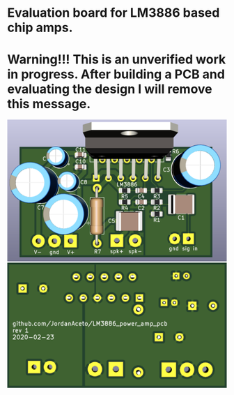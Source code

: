 # Evaluation board for LM3886 based chip amps.

# Warning!!! This is an unverified work in progress. After building a PCB and evaluating the design I will remove this message.

![PCB Front](./pics/pcb_front.png) ![PCB Rear](./pics/pcb_rear.png)
